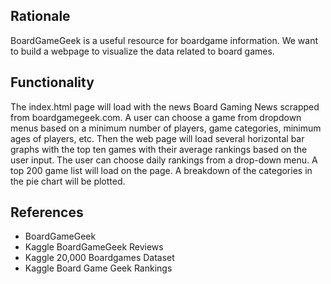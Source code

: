 ## Rationale
BoardGameGeek is a useful resource for boardgame information. We want to build a webpage to visualize the data related to board games. 

## Functionality
The index.html page will load with the news Board Gaming News scrapped from boardgamegeek.com. 
A user can choose a game from dropdown menus based on a minimum number of players, game categories, minimum ages of players, etc. Then the web page will load several horizontal bar graphs with the top ten games with their average rankings based on the user input. 
The user can choose daily rankings from a drop-down menu. A top 200 game list will load on the page. A breakdown of the categories in the pie chart will be plotted.

## References

- BoardGameGeek
- Kaggle BoardGameGeek Reviews
- Kaggle 20,000 Boardgames Dataset
- Kaggle Board Game Geek Rankings
